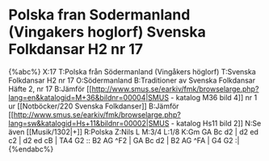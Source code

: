 # Polska fran Sodermanland (Vingakers hoglorf) Svenska Folkdansar H2 nr 17

{%abc%}
X:17
T:Polska från Södermanland (Vingåkers höglorf)
T:Svenska Folkdansar H2 nr 17
O:Södermanland
B:Traditioner av Svenska Folkdansar Häfte 2, nr 17
B:Jämför [[http://www.smus.se/earkiv/fmk/browselarge.php?lang=en&katalogid=M+36&bildnr=00004|SMUS - katalog M36 bild 4]] nr 1 ur [[Notböcker/220 Svenska Folkdanser]]
B:Jämför [[http://www.smus.se/earkiv/fmk/browselarge.php?lang=sw&katalogid=Hs+11&bildnr=00002|SMUS - katalog Hs11 bild 2]]
N:Se även [[Musik/1302|+]]
R:Polska
Z:Nils L
M:3/4
L:1/8
K:Gm
GA Bc d2  | d2 ed c2 | d2 ed cB  | TA4 G2 ::
B2 AG ^F2 | GA Bc d2 | B2 AG ^FA | G4 G2 :|
{%endabc%}
